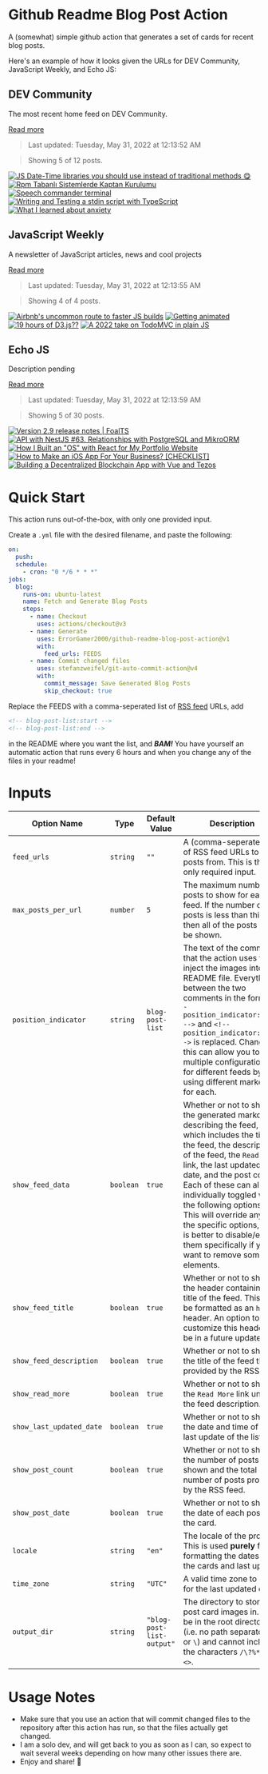 # Github Readme Blog Post Action

A (somewhat) simple github action that generates a set of cards for recent blog posts.

Here's an example of how it looks given the URLs for DEV Community, JavaScript Weekly, and Echo JS:

<!-- post-list:start -->
## DEV Community

The most recent home feed on DEV Community.

[Read more](https://dev.to)
> Last updated: Tuesday, May 31, 2022 at 12:13:52 AM

> Showing 5 of 12 posts.

[![JS Date-Time libraries you should use instead of traditional methods 😋](https://raw.githubusercontent.com/ErrorGamer2000/github-readme-blog-post-action/main/generated_files/DEV_Community/JS_Date-Time_libraries_you_should_use_instead_of_traditional_methods_😋.svg)](https://dev.to/gulshanaggarwal/js-date-time-libraries-you-should-use-instead-of-traditional-methods-1lc4)
[![Rpm Tabanlı Sistemlerde Kaptan Kurulumu](https://raw.githubusercontent.com/ErrorGamer2000/github-readme-blog-post-action/main/generated_files/DEV_Community/Rpm_Tabanlı_Sistemlerde_Kaptan_Kurulumu.svg)](https://dev.to/aciklab/rpm-tabanli-sistemlerde-kaptan-kurulumu-51kc)
[![Speech commander terminal](https://raw.githubusercontent.com/ErrorGamer2000/github-readme-blog-post-action/main/generated_files/DEV_Community/Speech_commander_terminal.svg)](https://dev.to/dhanush9952/speech-commander-terminal-5d7b)
[![Writing and Testing a stdin script with TypeScript](https://raw.githubusercontent.com/ErrorGamer2000/github-readme-blog-post-action/main/generated_files/DEV_Community/Writing_and_Testing_a_stdin_script_with_TypeScript.svg)](https://dev.to/viglioni/writing-and-testing-a-stdin-script-with-typescript-57mb)
[![What I learned about anxiety](https://raw.githubusercontent.com/ErrorGamer2000/github-readme-blog-post-action/main/generated_files/DEV_Community/What_I_learned_about_anxiety.svg)](https://dev.to/supeergabs_/what-i-learned-about-anxiety-1ipa)


## JavaScript Weekly

A newsletter of JavaScript articles, news and cool projects

[Read more](https://javascriptweekly.com/)
> Last updated: Tuesday, May 31, 2022 at 12:13:55 AM

> Showing 4 of 4 posts.

[![Airbnb's uncommon route to faster JS builds](https://raw.githubusercontent.com/ErrorGamer2000/github-readme-blog-post-action/main/generated_files/JavaScript_Weekly/Airbnb's_uncommon_route_to_faster_JS_builds.svg)](https://javascriptweekly.com/issues/591)
[![Getting animated](https://raw.githubusercontent.com/ErrorGamer2000/github-readme-blog-post-action/main/generated_files/JavaScript_Weekly/Getting_animated.svg)](https://javascriptweekly.com/issues/590)
[![19 hours of D3.js??](https://raw.githubusercontent.com/ErrorGamer2000/github-readme-blog-post-action/main/generated_files/JavaScript_Weekly/19_hours_of_D3.js__.svg)](https://javascriptweekly.com/issues/589)
[![A 2022 take on TodoMVC in plain JS](https://raw.githubusercontent.com/ErrorGamer2000/github-readme-blog-post-action/main/generated_files/JavaScript_Weekly/A_2022_take_on_TodoMVC_in_plain_JS.svg)](https://javascriptweekly.com/issues/588)


## Echo JS

Description pending

[Read more](
http://www.echojs.com
)
> Last updated: Tuesday, May 31, 2022 at 12:13:59 AM

> Showing 5 of 30 posts.

[![Version 2.9 release notes | FoalTS](https://raw.githubusercontent.com/ErrorGamer2000/github-readme-blog-post-action/main/generated_files/_Echo_JS_/Version_2.9_release_notes___FoalTS.svg)](https://foalts.org/blog/2022/05/29/version-2.9-release-notes)
[![API with NestJS #63. Relationships with PostgreSQL and MikroORM](https://raw.githubusercontent.com/ErrorGamer2000/github-readme-blog-post-action/main/generated_files/_Echo_JS_/API_with_NestJS__63._Relationships_with_PostgreSQL_and_MikroORM.svg)](http://wanago.io/2022/05/30/api-nestjs-relationships-postgresql-mikroorm/)
[![How I Built an "OS" with React for My Portfolio Website](https://raw.githubusercontent.com/ErrorGamer2000/github-readme-blog-post-action/main/generated_files/_Echo_JS_/How_I_Built_an__OS__with_React_for_My_Portfolio_Website.svg)](https://www.youtube.com/watch?v=JLgsiOKhz9Q)
[![How to Make an iOS App For Your Business? [CHECKLIST]](https://raw.githubusercontent.com/ErrorGamer2000/github-readme-blog-post-action/main/generated_files/_Echo_JS_/How_to_Make_an_iOS_App_For_Your_Business__[CHECKLIST].svg)](https://www.ideamotive.co/blog/how-to-make-an-ios-app-for-your-business)
[![
Building a Decentralized Blockchain App with Vue and Tezos
](https://raw.githubusercontent.com/ErrorGamer2000/github-readme-blog-post-action/main/generated_files/_Echo_JS_/_Building_a_Decentralized_Blockchain_App_with_Vue_and_Tezos_.svg)](
https://blog.openreplay.com/building-a-decentralized-app-with-vue-and-tezos
)


<!-- post-list:end -->

# Quick Start

This action runs out-of-the-box, with only one provided input.

Create a `.yml` file with the desired filename, and paste the following:

```yml
on:
  push:
  schedule:
    - cron: "0 */6 * * *"
jobs:
  blog:
    runs-on: ubuntu-latest
    name: Fetch and Generate Blog Posts
    steps:
      - name: Checkout
        uses: actions/checkout@v3
      - name: Generate
        uses: ErrorGamer2000/github-readme-blog-post-action@v1
        with:
          feed_urls: FEEDS
      - name: Commit changed files
        uses: stefanzweifel/git-auto-commit-action@v4
        with:
          commit_message: Save Generated Blog Posts
          skip_checkout: true
```

Replace the FEEDS with a comma-seperated list of [RSS feed](https://rss.com/blog/how-do-rss-feeds-work/) URLs, add

```md
<!-- blog-post-list:start -->
<!-- blog-post-list:end -->
```

in the README where you want the list, and **_BAM!_** You have yourself an automatic action that runs every 6 hours and when you change any of the files in your readme!

# Inputs

<table>
  <thead>
    <tr>
      <th>Option Name</th>
      <th>Type</th>
      <th>Default Value</th>
      <th>Description</th>
    </tr>
  </thead>
  <tbody>
    <tr>
      <td><code>feed_urls</code></td>
      <td><code>string</code></td>
      <td><code>""</code></td>
      <td>A (comma-seperated) list of RSS feed URLs to load posts from. This is the only required input.</td>
    </tr>
    <tr>
      <td><code>max_posts_per_url</code></td>
      <td><code>number</code></td>
      <td><code>5</code></td>
      <td>The maximum number of posts to show for each feed. If the number of posts is less than this, then all of the posts will be shown.</td>
    </tr>
    <tr>
      <td><code>position_indicator</code></td>
      <td><code>string</code></td>
      <td><code>blog-post-list</code></td>
      <td>The text of the comments that the action uses to inject the images into the README file. Everything between the two comments in the form <code>&lt;!-- position_indicator:start --&gt;</code> and <code>&lt;!-- position_indicator:end --&gt;</code> is replaced. Changing this can allow you to use multiple configurations for different feeds by using different markers for each.</td>
    </tr>
    <tr>
      <td><code>show_feed_data</code></td>
      <td><code>boolean</code></td>
      <td><code>true</code></td>
      <td>Whether or not to show the generated markdown describing the feed, which includes the title of the feed, the description of the feed, the <code>Read More</code> link, the last updated date, and the post count. Each of these can also be individually toggled with the following options. This will override any of the specific options, so it is better to disable/enable them specifically if you want to remove some elements.</td>
    </tr>
    <tr>
      <td><code>show_feed_title</code></td>
      <td><code>boolean</code></td>
      <td><code>true</code></td>
      <td>Whether or not to show the header containing the title of the feed. This will be formatted as an <code>h2</code> header. An option to customize this header will be in a future update.</td>
    </tr>
    <tr>
      <td><code>show_feed_description</code></td>
      <td><code>boolean</code></td>
      <td><code>true</code></td>
      <td>Whether or not to show the title of the feed that is provided by the RSS feed.</td>
    </tr>
    <tr>
      <td><code>show_read_more</code></td>
      <td><code>boolean</code></td>
      <td><code>true</code></td>
      <td>Whether or not to show the <code>Read More</code> link under the feed description.</td>
    </tr>
    <tr>
      <td><code>show_last_updated_date</code></td>
      <td><code>boolean</code></td>
      <td><code>true</code></td>
      <td>Whether or not to show the date and time of the last update of the list.</td>
    </tr>
    <tr>
      <td><code>show_post_count</code></td>
      <td><code>boolean</code></td>
      <td><code>true</code></td>
      <td>Whether or not to show the number of posts shown and the total number of posts provided by the RSS feed.</td>
    </tr>
    <tr>
      <td><code>show_post_date</code></td>
      <td><code>boolean</code></td>
      <td><code>true</code></td>
      <td>Whether or not to show the date of each post on the card.</td>
    </tr>
    <tr>
      <td><code>locale</code></td>
      <td><code>string</code></td>
      <td><code>"en"</code></td>
      <td>The locale of the project. This is used <strong>purely</strong> for formatting the dates of the cards and last update.</td>
    </tr>
    <tr>
      <td><code>time_zone</code></td>
      <td><code>string</code></td>
      <td><code>"UTC"</code></td>
      <td>A valid time zone to use for the last updated date.</td>
    </tr>
    <tr>
      <td><code>output_dir</code></td>
      <td><code>string</code></td>
      <td><code>"blog-post-list-output"</code></td>
      <td>The directory to store the post card images in. Must be in the root directory (i.e. no path separators <code>/</code> or <code>\</code>) and cannot include the characters <code>/\?%*:|"&lt;&gt;</code>.</td>
    </tr>
<!--
    <tr>
      <td><code></code></td>
      <td><cde></cde></td>
      <td><code></code></td>
      <td></td>
    </tr>
-->
  </tbody>
</table>

# Usage Notes

- Make sure that you use an action that will commit changed files to the repository after this action has run, so that the files actually get changed.
- I am a solo dev, and will get back to you as soon as I can, so expect to wait several weeks depending on how many other issues there are.
- Enjoy and share! 🤗
